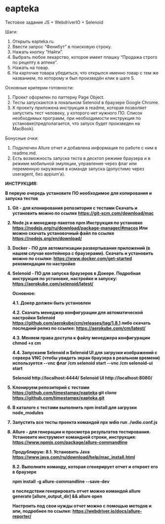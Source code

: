 # eapteka
Тестовое задание JS + WebdriverIO + Selenoid

Шаги:
1. Открыть eapteka.ru.  
2. Ввести запрос “Фенибут” в поисковую строку. 
3. Нажать кнопку “Найти”.  
4. Выбрать любое лекарство, которое имеет плашку “Продажа строго по рецепту в аптеке”. 
5. Нажать на товар. 
6. На карточке товара убедиться, что открылся именно товар с тем же названием, по которому и был произведён клик в шаге 5. 

Основные критерии готовности: 
1. Проект оформлен по паттерну Page Object. 
2. Тесты запускаются в локальном Selenoid в браузере Google Chrome. 
3. К проекту приложена инструкция в readme, которая позволяет запустить тест человеку, у которого нет нужного ПО. Список необходимых программ, при необходимости инструкция по установке(предполагается, что запуск будет произведен на MacBook). 

Бонусные очки:
1. Подключен Allure отчет и добавлена информация по работе с ним в readme.md. 
2. Есть возможность запуска теста в десктоп режиме браузера и в режиме мобильной эмуляции, управление через флаг или переменную окружения в команде запуска (допустимо через useragent, без appium’а).

<b>ИНСТРУКЦИЯ:<b>

В первую очередь установите ПО необходимое для копирования и запуска тестов
1. Git - для клонирования репозитория с тестами
   Скачать и установить можно по ссылке
   https://git-scm.com/download/mac
    
2. Node.js и менеджер пакетов npm
   Инструкция по установке https://nodejs.org/ru/download/package-manager/#macos
   Или можно скачать установочный файл по ссылке https://nodejs.org/en/download/

3. Docker - ПО для автоматизации развертывания приложений (в нашем случае контейнера с браузерами). Скачать и установить можно по ссылке:
   https://www.docker.com/get-started
   рекомендации по настройке
   
4. Selenoid - ПО для запуска браузеров в Докере. 
   Подробная инструкция по установке, настройке и запуску: https://aerokube.com/selenoid/latest/
   
   Основное:
   
   4.1. Докер должен быть установлен
   
   4.2. Скачать менеджер конфигурации для автоматической настройки Selenoid
   https://github.com/aerokube/cm/releases/tag/1.8.1
   либо скачать последний релиз по ссылке: https://aerokube.com/cm/latest/
   
   4.3. Меняем права доступа к файлу менеджера конфигурации
   chmod +x cm
   
   4.4. Запускаем Selenoid и Selenoid UI
   для загрузки изображений с сервера VNC (чтобы увидеть экран браузера в реальном времени) используется --vnc флаг
   /cm selenoid start --vnc
   /cm selenoid-ui start
   
   Selenoid http://localhost:4444/
   Selenoid UI http://localhost:8080/
   
5. Клонируем репозиторий с тестами https://github.com/timestampx/eapteka
   git clone https://github.com/timestampx/eapteka.git
   
6. В каталоге с тестами выполнить
   npm install
   для загрузки node_modules

7. Запустить все тесты проекта командой
   npx wdio run ./wdio.conf.js

8. Allure - для генерации и просмотра результатов тестирования.
   Установите инструмент командной строки, инструкция:
   https://www.npmjs.com/package/allure-commandline
   
   Продублирую:
   8.1. Установить Java https://www.java.com/ru/download/help/mac_install.html
   
   8.2. Выполните команду, которая сгенерирует отчет и откроет его в браузере
   
   npm install -g allure-commandline --save-dev
   
   в последствии генерировать отчет можно командой
   allure generate [allure_output_dir] && allure open
   
   Настроить под свои нужды отчет можно с помощью методов и апи, подробнее по ссылке:
   https://webdriver.io/docs/allure-reporter/